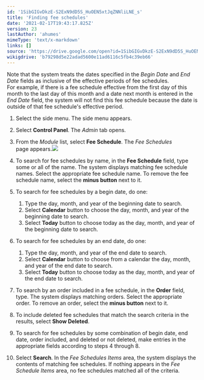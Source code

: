 ```yaml
---
id: '1SibGIGvDkzE-S2ExN9dD5S_HuOEN5xtJqZNNliLNE_s'
title: 'Finding fee schedules'
date: '2021-02-17T19:43:17.825Z'
version: 23
lastAuthor: 'ahumes'
mimeType: 'text/x-markdown'
links: []
source: 'https://drive.google.com/open?id=1SibGIGvDkzE-S2ExN9dD5S_HuOEN5xtJqZNNliLNE_s'
wikigdrive: 'b79298d5e22adad5600e11ad6116c5fb4c39eb66'
---
```

Note that the system treats the dates specified in the *Begin Date* and *End Date* fields as inclusive of the effective periods of fee schedules.   
For example, if there is a fee schedule effective from the first day of this month to the last day of this month and a date next month is entered in the *End Date* field, the system will not find this fee schedule because the date is outside of that fee schedule's effective period.
1. Select the side menu. The side menu appears.
2. Select <strong>Control Panel</strong>. The <em>Admin</em> tab opens. 
3. From the <em>Module</em> list, select <strong>Fee Schedule</strong>. The <em>Fee Schedules</em>  
    page appears.<img src="../finding-fee-schedules.assets/36b38315b0c61269cee9bc07376ad7d7.png" />

4. To search for fee schedules by name, in the <strong>Fee Schedule</strong> field, type some or all of the name. The system displays matching fee schedule names. Select the appropriate fee schedule name. To remove the fee schedule name, select the <strong>minus button</strong> next to it.
5. To search for fee schedules by a begin date, do one:
   1. Type the day, month, and year of the beginning date to search.
   2. Select <strong>Calendar</strong> button to choose the day, month, and year of the beginning date to search.
   3. Select <strong>Today</strong> button to choose today as the day, month, and year of the beginning date to search.
1. To search for fee schedules by an end date, do one:
   1. Type the day, month, and year of the end date to search.
   2. Select <strong>Calendar</strong> button to choose from a calendar the day, month, and year of the end date to search.
   3. Select <strong>Today</strong> button to choose today as the day, month, and year of the end date to search.
1. To search by an order included in a fee schedule, in the <strong>Order</strong> field, type. The system displays matching orders. Select the appropriate order. To remove an order, select the <strong>minus button</strong> next to it.
2. To include deleted fee schedules that match the search criteria in the results, select <strong>Show Deleted</strong>. 
3. To search for fee schedules by some combination of begin date, end date, order included, and deleted or not deleted, make entries in the appropriate fields according to steps 4 through 8. 
4. Select <strong>Search</strong>. In the <em>Fee Schedules Items</em> area, the system displays the contents of matching fee schedules. If nothing appears in the <em>Fee Schedule Items</em> area, no fee schedules matched all of the criteria.
